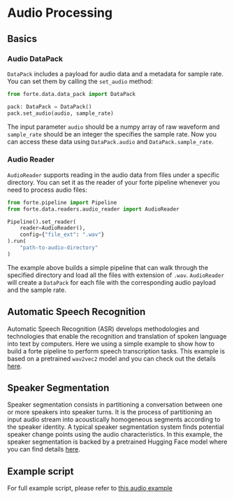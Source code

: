 # Audio Processing #

## Basics
### Audio DataPack
`DataPack` includes a payload for audio data and a metadata for sample rate. You can set them by calling the `set_audio` method:
```python
from forte.data.data_pack import DataPack

pack: DataPack = DataPack()
pack.set_audio(audio, sample_rate)
```
The input parameter `audio` should be a numpy array of raw waveform and `sample_rate` should be an integer the specifies the sample rate. Now you can access these data using `DataPack.audio` and `DataPack.sample_rate`.

### Audio Reader
`AudioReader` supports reading in the audio data from files under a specific directory. You can set it as the reader of your forte pipeline whenever you need to process audio files:
```python
from forte.pipeline import Pipeline
from forte.data.readers.audio_reader import AudioReader

Pipeline().set_reader(
    reader=AudioReader(),
    config={"file_ext": ".wav"}
).run(
    "path-to-audio-directory"
)
```
The example above builds a simple pipeline that can walk through the specified directory and load all the files with extension of `.wav`. `AudioReader` will create a `DataPack` for each file with the corresponding audio payload and the sample rate.


## Automatic Speech Recognition
Automatic Speech Recognition (ASR) develops methodologies and technologies that enable the recognition and translation of spoken language into text by computers. Here we using a simple example to show how to build a forte pipeline to perform speech transcription tasks. This example is based on a pretrained `wav2vec2` model and you can check out the details [here](https://huggingface.co/facebook/wav2vec2-base-960h).
## Speaker Segmentation
Speaker segmentation consists in partitioning a conversation between one or more speakers into speaker turns. It is the process of partitioning an input audio stream into acoustically homogeneous segments according to the speaker identity. A typical speaker segmentation system finds potential speaker change points using the audio characteristics. In this example, the speaker segmentation is backed by a pretrained Hugging Face model where you can find details [here](https://huggingface.co/pyannote/speaker-segmentation).

## Example script
For full example script, please refer to [this audio example](https://github.com/asyml/forte/tree/master/examples/audio)
